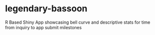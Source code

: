 # legendary-bassoon
R Based Shiny App showcasing bell curve and descriptive stats for time from inquiry to app submit milestones 
